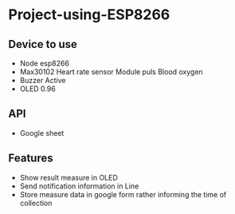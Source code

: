 # Project-using-ESP8266
## Device to use
* Node esp8266 
* Max30102 Heart rate sensor Module puls Blood oxygen
* Buzzer Active
* OLED 0.96
## API
* Google sheet
## Features
* Show result measure in OLED
* Send notification information in Line
* Store measure data in google form rather informing the time of collection
